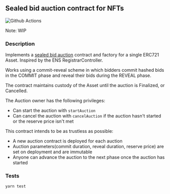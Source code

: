 ## Sealed bid auction contract for NFTs
![Github Actions](https://github.com/JonathanAmenechi/sealed-bid-auction/workflows/Tests/badge.svg)

Note: WIP

### Description

Implements a [sealed bid auction](https://en.wikipedia.org/wiki/First-price_sealed-bid_auction) contract and factory for a single ERC721 Asset. Inspired by the ENS RegistrarController.

Works using a commit-reveal scheme in which bidders commit hashed bids in the COMMIT phase and reveal their bids during the REVEAL phase.

The contract maintains custody of the Asset until the auction is Finalized, or Cancelled.
 

The Auction owner has the following privileges:
* Can start the auction with `startAuction`
* Can cancel the auction with `cancelAuction` if the auction hasn't started or the reserve price isn't met

This contract intends to be as trustless as possible:
* A new auction contract is deployed for each auction
* Auction parameters(commit duration, reveal duration, reserve price) are set on deployment and are immutable
* Anyone can advance the auction to the next phase once the auction has started


### Tests

`yarn test`

